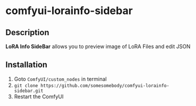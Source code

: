 # comfyui-lorainfo-sidebar

## Description 
**LoRA Info SideBar** allows you to preview image of LoRA Files and edit JSON

## Installation
1. Goto `ComfyUI/custom_nodes` in terminal 
2. `git clone https://github.com/somesomebody/comfyui-lorainfo-sidebar.git`
3. Restart the ComfyUI
